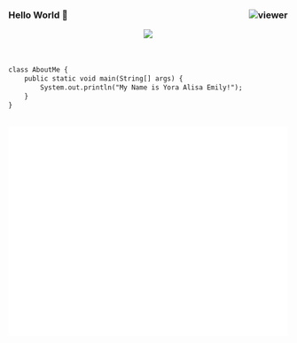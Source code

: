 <h3 align="left">Hello World 👋 <a href="https://github.com/yoraalisaemily"><img align="right" src="https://komarev.com/ghpvc/?username=yoraalisaemily&style=flat&color=d83a7c" alt="viewer" /></a></h3>
<p align="center">
<a href="#">
  <img src="https://media.giphy.com/media/oAMORhDCizxzfrtSly/giphy.gif" width="50%">
</a>
</p>
<br>

```
class AboutMe {
    public static void main(String[] args) {
        System.out.println("My Name is Yora Alisa Emily!"); 
    }
}
```

<p align="center">
  <br>
<a href="#">
<img src="github-metrics.svg" />
</a>
  </p>
